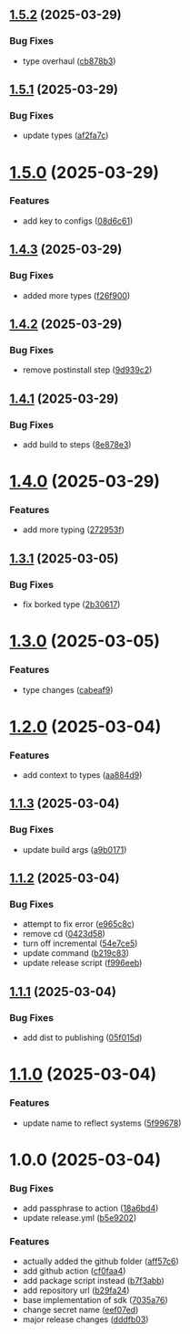 ## [1.5.2](https://github.com/Una-Ecom/plugin-sdk/compare/v1.5.1...v1.5.2) (2025-03-29)


### Bug Fixes

* type overhaul ([cb878b3](https://github.com/Una-Ecom/plugin-sdk/commit/cb878b3b2fa64ee173b6bf70ce3ffa18aeab3618))

## [1.5.1](https://github.com/Una-Ecom/plugin-sdk/compare/v1.5.0...v1.5.1) (2025-03-29)


### Bug Fixes

* update types ([af2fa7c](https://github.com/Una-Ecom/plugin-sdk/commit/af2fa7ca30cc638ca757b8416e7d860c15ce24c4))

# [1.5.0](https://github.com/Una-Ecom/plugin-sdk/compare/v1.4.3...v1.5.0) (2025-03-29)


### Features

* add key to configs ([08d6c61](https://github.com/Una-Ecom/plugin-sdk/commit/08d6c61f67525c9eb663751dd22f5964106cf073))

## [1.4.3](https://github.com/Una-Ecom/plugin-sdk/compare/v1.4.2...v1.4.3) (2025-03-29)


### Bug Fixes

* added more types ([f26f900](https://github.com/Una-Ecom/plugin-sdk/commit/f26f900aa33687fa709a712a5f464dc76b30effb))

## [1.4.2](https://github.com/Una-Ecom/plugin-sdk/compare/v1.4.1...v1.4.2) (2025-03-29)


### Bug Fixes

* remove postinstall step ([9d939c2](https://github.com/Una-Ecom/plugin-sdk/commit/9d939c2808860f76128d5f561708c2a84d634ff8))

## [1.4.1](https://github.com/Una-Ecom/plugin-sdk/compare/v1.4.0...v1.4.1) (2025-03-29)


### Bug Fixes

* add build to steps ([8e878e3](https://github.com/Una-Ecom/plugin-sdk/commit/8e878e3f5b07f5ad227c5eb2e83ebce8bc8f1bfb))

# [1.4.0](https://github.com/Una-Ecom/plugin-sdk/compare/v1.3.1...v1.4.0) (2025-03-29)


### Features

* add more typing ([272953f](https://github.com/Una-Ecom/plugin-sdk/commit/272953fef12aac4005a35c97eb6fc510693fa848))

## [1.3.1](https://github.com/Una-Ecom/plugin-sdk/compare/v1.3.0...v1.3.1) (2025-03-05)


### Bug Fixes

* fix borked type ([2b30617](https://github.com/Una-Ecom/plugin-sdk/commit/2b306177fb562e5562eb772dd399fbfdf6068e4f))

# [1.3.0](https://github.com/Una-Ecom/plugin-sdk/compare/v1.2.0...v1.3.0) (2025-03-05)


### Features

* type changes ([cabeaf9](https://github.com/Una-Ecom/plugin-sdk/commit/cabeaf955b28d149ee23c8fc678ebf82b206534a))

# [1.2.0](https://github.com/Una-Ecom/plugin-sdk/compare/v1.1.3...v1.2.0) (2025-03-04)


### Features

* add context to types ([aa884d9](https://github.com/Una-Ecom/plugin-sdk/commit/aa884d9509722ee974ca1d487e80bb6f4d876721))

## [1.1.3](https://github.com/Una-Ecom/plugin-sdk/compare/v1.1.2...v1.1.3) (2025-03-04)


### Bug Fixes

* update build args ([a9b0171](https://github.com/Una-Ecom/plugin-sdk/commit/a9b0171187ec5d325f003d379fef4518a98f45e0))

## [1.1.2](https://github.com/Una-Ecom/plugin-sdk/compare/v1.1.1...v1.1.2) (2025-03-04)


### Bug Fixes

* attempt to fix error ([e965c8c](https://github.com/Una-Ecom/plugin-sdk/commit/e965c8c7bfc4050942234627de8c41f5567b6435))
* remove cd ([0423d58](https://github.com/Una-Ecom/plugin-sdk/commit/0423d580ad73efff5c587060687a92e3ef73b15a))
* turn off incremental ([54e7ce5](https://github.com/Una-Ecom/plugin-sdk/commit/54e7ce50a3794aaede1428825420a951cd605b61))
* update command ([b219c83](https://github.com/Una-Ecom/plugin-sdk/commit/b219c83e342a0e20cc8a57f38f81b7223f2b52b6))
* update release script ([f996eeb](https://github.com/Una-Ecom/plugin-sdk/commit/f996eebefb6b4a24400f8163287a74a7eb920a60))

## [1.1.1](https://github.com/Una-Ecom/plugin-sdk/compare/v1.1.0...v1.1.1) (2025-03-04)


### Bug Fixes

* add dist to publishing ([05f015d](https://github.com/Una-Ecom/plugin-sdk/commit/05f015d1e852d93fd34ffb030ecf518bb59b2be2))

# [1.1.0](https://github.com/Una-Ecom/plugin-sdk/compare/v1.0.0...v1.1.0) (2025-03-04)


### Features

* update name to reflect systems ([5f99678](https://github.com/Una-Ecom/plugin-sdk/commit/5f99678c87977f2dcac588531d4ece66dd0e30ba))

# 1.0.0 (2025-03-04)


### Bug Fixes

* add passphrase to action ([18a6bd4](https://github.com/Una-Ecom/plugin-sdk/commit/18a6bd46e07cb59002a1f0d8c7e56865e3d768f1))
* update release.yml ([b5e9202](https://github.com/Una-Ecom/plugin-sdk/commit/b5e9202043be1883fefb645ed2ce4111d55c5233))


### Features

* actually added the github folder ([aff57c6](https://github.com/Una-Ecom/plugin-sdk/commit/aff57c67382359aadbe5cf98b2ad68655a23e79e))
* add github action ([cf0faa4](https://github.com/Una-Ecom/plugin-sdk/commit/cf0faa4aa4aef99c785c47a7c48e00dbc5899681))
* add package script instead ([b7f3abb](https://github.com/Una-Ecom/plugin-sdk/commit/b7f3abb8944cd49432b659b9a17fc23e4116b4ed))
* add repository url ([b29fa24](https://github.com/Una-Ecom/plugin-sdk/commit/b29fa2415250022e8896a29a69506acbb2e2528d))
* base implementation of sdk ([7035a76](https://github.com/Una-Ecom/plugin-sdk/commit/7035a7612067835dcd4ba1c008b2bab4a039d73b))
* change secret name ([eef07ed](https://github.com/Una-Ecom/plugin-sdk/commit/eef07ed0fad171b37b935644291810fecb28e133))
* major release changes ([dddfb03](https://github.com/Una-Ecom/plugin-sdk/commit/dddfb03506fbbe1f3c44a1cf9159e930cd3af50a))
